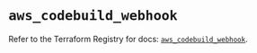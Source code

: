 # `aws_codebuild_webhook`

Refer to the Terraform Registry for docs: [`aws_codebuild_webhook`](https://registry.terraform.io/providers/hashicorp/aws/5.56.1/docs/resources/codebuild_webhook).
